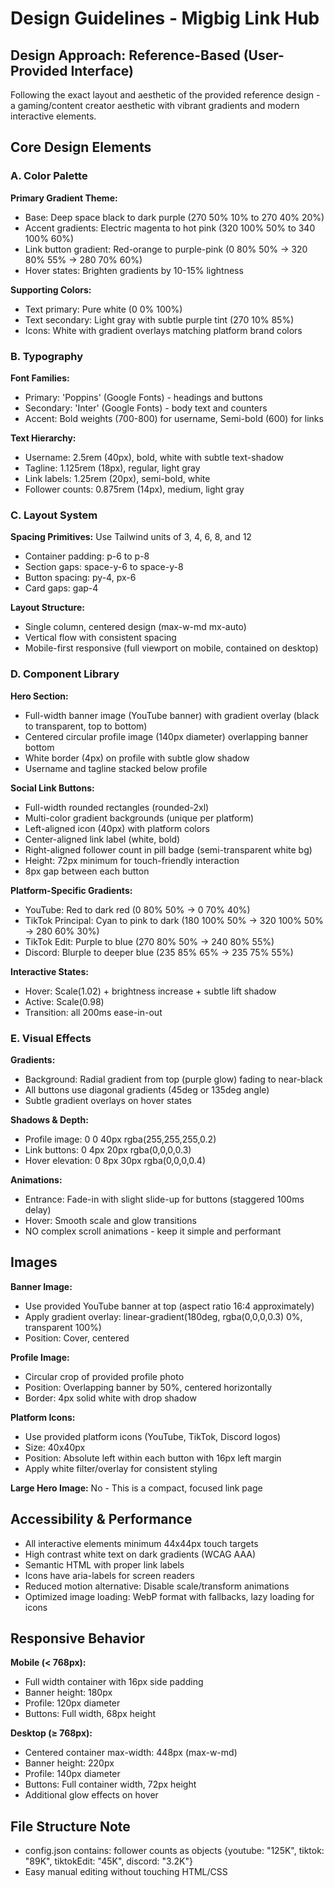 # Design Guidelines - Migbig Link Hub

## Design Approach: Reference-Based (User-Provided Interface)
Following the exact layout and aesthetic of the provided reference design - a gaming/content creator aesthetic with vibrant gradients and modern interactive elements.

## Core Design Elements

### A. Color Palette

**Primary Gradient Theme:**
- Base: Deep space black to dark purple (270 50% 10% to 270 40% 20%)
- Accent gradients: Electric magenta to hot pink (320 100% 50% to 340 100% 60%)
- Link button gradient: Red-orange to purple-pink (0 80% 50% → 320 80% 55% → 280 70% 60%)
- Hover states: Brighten gradients by 10-15% lightness

**Supporting Colors:**
- Text primary: Pure white (0 0% 100%)
- Text secondary: Light gray with subtle purple tint (270 10% 85%)
- Icons: White with gradient overlays matching platform brand colors

### B. Typography

**Font Families:**
- Primary: 'Poppins' (Google Fonts) - headings and buttons
- Secondary: 'Inter' (Google Fonts) - body text and counters
- Accent: Bold weights (700-800) for username, Semi-bold (600) for links

**Text Hierarchy:**
- Username: 2.5rem (40px), bold, white with subtle text-shadow
- Tagline: 1.125rem (18px), regular, light gray
- Link labels: 1.25rem (20px), semi-bold, white
- Follower counts: 0.875rem (14px), medium, light gray

### C. Layout System

**Spacing Primitives:** Use Tailwind units of 3, 4, 6, 8, and 12
- Container padding: p-6 to p-8
- Section gaps: space-y-6 to space-y-8
- Button spacing: py-4, px-6
- Card gaps: gap-4

**Layout Structure:**
- Single column, centered design (max-w-md mx-auto)
- Vertical flow with consistent spacing
- Mobile-first responsive (full viewport on mobile, contained on desktop)

### D. Component Library

**Hero Section:**
- Full-width banner image (YouTube banner) with gradient overlay (black to transparent, top to bottom)
- Centered circular profile image (140px diameter) overlapping banner bottom
- White border (4px) on profile with subtle glow shadow
- Username and tagline stacked below profile

**Social Link Buttons:**
- Full-width rounded rectangles (rounded-2xl)
- Multi-color gradient backgrounds (unique per platform)
- Left-aligned icon (40px) with platform colors
- Center-aligned link label (white, bold)
- Right-aligned follower count in pill badge (semi-transparent white bg)
- Height: 72px minimum for touch-friendly interaction
- 8px gap between each button

**Platform-Specific Gradients:**
- YouTube: Red to dark red (0 80% 50% → 0 70% 40%)
- TikTok Principal: Cyan to pink to dark (180 100% 50% → 320 100% 50% → 280 60% 30%)
- TikTok Edit: Purple to blue (270 80% 50% → 240 80% 55%)
- Discord: Blurple to deeper blue (235 85% 65% → 235 75% 55%)

**Interactive States:**
- Hover: Scale(1.02) + brightness increase + subtle lift shadow
- Active: Scale(0.98)
- Transition: all 200ms ease-in-out

### E. Visual Effects

**Gradients:**
- Background: Radial gradient from top (purple glow) fading to near-black
- All buttons use diagonal gradients (45deg or 135deg angle)
- Subtle gradient overlays on hover states

**Shadows & Depth:**
- Profile image: 0 0 40px rgba(255,255,255,0.2)
- Link buttons: 0 4px 20px rgba(0,0,0,0.3)
- Hover elevation: 0 8px 30px rgba(0,0,0,0.4)

**Animations:**
- Entrance: Fade-in with slight slide-up for buttons (staggered 100ms delay)
- Hover: Smooth scale and glow transitions
- NO complex scroll animations - keep it simple and performant

## Images

**Banner Image:**
- Use provided YouTube banner at top (aspect ratio 16:4 approximately)
- Apply gradient overlay: linear-gradient(180deg, rgba(0,0,0,0.3) 0%, transparent 100%)
- Position: Cover, centered

**Profile Image:**
- Circular crop of provided profile photo
- Position: Overlapping banner by 50%, centered horizontally
- Border: 4px solid white with drop shadow

**Platform Icons:**
- Use provided platform icons (YouTube, TikTok, Discord logos)
- Size: 40x40px
- Position: Absolute left within each button with 16px left margin
- Apply white filter/overlay for consistent styling

**Large Hero Image:** No - This is a compact, focused link page

## Accessibility & Performance

- All interactive elements minimum 44x44px touch targets
- High contrast white text on dark gradients (WCAG AAA)
- Semantic HTML with proper link labels
- Icons have aria-labels for screen readers
- Reduced motion alternative: Disable scale/transform animations
- Optimized image loading: WebP format with fallbacks, lazy loading for icons

## Responsive Behavior

**Mobile (< 768px):**
- Full width container with 16px side padding
- Banner height: 180px
- Profile: 120px diameter
- Buttons: Full width, 68px height

**Desktop (≥ 768px):**
- Centered container max-width: 448px (max-w-md)
- Banner height: 220px
- Profile: 140px diameter
- Buttons: Full container width, 72px height
- Additional glow effects on hover

## File Structure Note
- config.json contains: follower counts as objects {youtube: "125K", tiktok: "89K", tiktokEdit: "45K", discord: "3.2K"}
- Easy manual editing without touching HTML/CSS